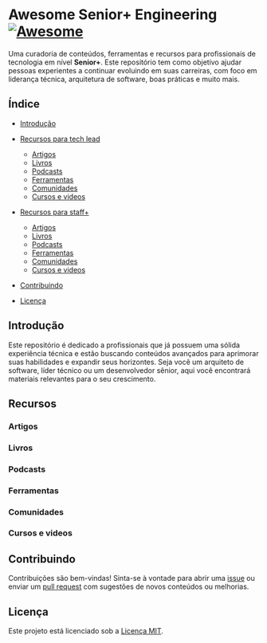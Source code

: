 # Awesome Senior+ Engineering [![Awesome](https://awesome.re/badge.svg)](https://awesome.re)

Uma curadoria de conteúdos, ferramentas e recursos para profissionais de tecnologia em nível **Senior+**. Este repositório tem como objetivo ajudar pessoas experientes a continuar evoluindo em suas carreiras, com foco em liderança técnica, arquitetura de software, boas práticas e muito mais.

## Índice

- [Introdução](#introdução)
- [Recursos para tech lead](#recursos)

  - [Artigos](#artigos)
  - [Livros](#livros)
  - [Podcasts](#podcasts)
  - [Ferramentas](#ferramentas)
  - [Comunidades](#comunidades)
  - [Cursos e videos](#comunidades)

- [Recursos para staff+](#recursos)

  - [Artigos](#artigos)
  - [Livros](#livros)
  - [Podcasts](#podcasts)
  - [Ferramentas](#ferramentas)
  - [Comunidades](#comunidades)
  - [Cursos e videos](#comunidades)

- [Contribuindo](#contribuindo)
- [Licença](#licença)

## Introdução

Este repositório é dedicado a profissionais que já possuem uma sólida experiência técnica e estão buscando conteúdos avançados para aprimorar suas habilidades e expandir seus horizontes. Seja você um arquiteto de software, líder técnico ou um desenvolvedor sênior, aqui você encontrará materiais relevantes para o seu crescimento.

## Recursos

### Artigos

### Livros

### Podcasts

### Ferramentas

### Comunidades

### Cursos e videos

## Contribuindo

Contribuições são bem-vindas! Sinta-se à vontade para abrir uma [issue](#) ou enviar um [pull request](#) com sugestões de novos conteúdos ou melhorias.

## Licença

Este projeto está licenciado sob a [Licença MIT](LICENSE).
